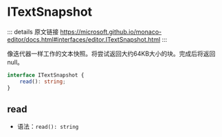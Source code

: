 # ITextSnapshot

<backTop />
        
::: details 原文链接
https://microsoft.github.io/monaco-editor/docs.html#interfaces/editor.ITextSnapshot.html
:::


像迭代器一样工作的文本快照。将尝试返回大约64KB大小的块。完成后将返回null。

```ts
interface ITextSnapshot {
    read(): string;
}
```

## read
- 语法：`read(): string`